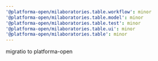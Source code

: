 ```yaml
---
'@platforma-open/milaboratories.table.workflow': minor
'@platforma-open/milaboratories.table.model': minor
'@platforma-open/milaboratories.table.test': minor
'@platforma-open/milaboratories.table.ui': minor
'@platforma-open/milaboratories.table': minor
---
```


migratio to platforma-open
